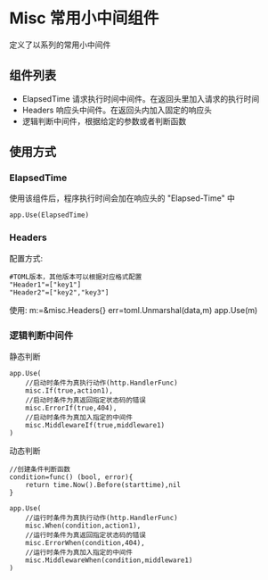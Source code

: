 # Misc 常用小中间组件
定义了以系列的常用小中间件

## 组件列表

* ElapsedTime 请求执行时间中间件。在返回头里加入请求的执行时间
* Headers 响应头中间件。在返回头内加入固定的响应头
* 逻辑判断中间件，根据给定的参数或者判断函数

## 使用方式

### ElapsedTime

使用该组件后，程序执行时间会加在响应头的 "Elapsed-Time" 中
    
    app.Use(ElapsedTime)

### Headers

配置方式:

    #TOML版本，其他版本可以根据对应格式配置
    "Header1"=["key1"]
    "Header2"=["key2","key3"]

使用:
    m:=&misc.Headers{}
    err=toml.Unmarshal(data,m)
    app.Use(m)

### 逻辑判断中间件

静态判断

    app.Use(
        //启动时条件为真执行动作(http.HandlerFunc)
        misc.If(true,action1),
        //启动时条件为真返回指定状态码的错误
        misc.ErrorIf(true,404),
        //启动时条件为真加入指定的中间件
        misc.MiddlewareIf(true,middleware1)
    )

动态判断

    //创建条件判断函数
    condition=func() (bool, error){
        return time.Now().Before(starttime),nil
    }

    app.Use(
        //运行时条件为真执行动作(http.HandlerFunc)
        misc.When(condition,action1),
        //运行时条件为真返回指定状态码的错误
        misc.ErrorWhen(condition,404),
        //运行时条件为真加入指定的中间件
        misc.MiddlewareWhen(condition,middleware1)
    )